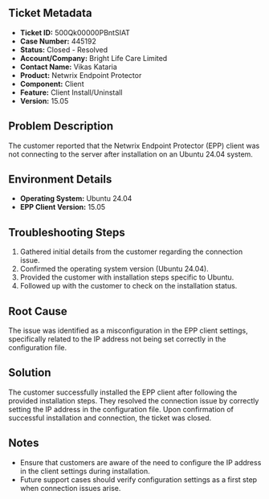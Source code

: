 ## Ticket Metadata
- **Ticket ID:** 500Qk00000PBntSIAT
- **Case Number:** 445192
- **Status:** Closed - Resolved
- **Account/Company:** Bright Life Care Limited
- **Contact Name:** Vikas Kataria
- **Product:** Netwrix Endpoint Protector
- **Component:** Client
- **Feature:** Client Install/Uninstall
- **Version:** 15.05

## Problem Description
The customer reported that the Netwrix Endpoint Protector (EPP) client was not connecting to the server after installation on an Ubuntu 24.04 system.

## Environment Details
- **Operating System:** Ubuntu 24.04
- **EPP Client Version:** 15.05

## Troubleshooting Steps
1. Gathered initial details from the customer regarding the connection issue.
2. Confirmed the operating system version (Ubuntu 24.04).
3. Provided the customer with installation steps specific to Ubuntu.
4. Followed up with the customer to check on the installation status.

## Root Cause
The issue was identified as a misconfiguration in the EPP client settings, specifically related to the IP address not being set correctly in the configuration file.

## Solution
The customer successfully installed the EPP client after following the provided installation steps. They resolved the connection issue by correctly setting the IP address in the configuration file. Upon confirmation of successful installation and connection, the ticket was closed.

## Notes
- Ensure that customers are aware of the need to configure the IP address in the client settings during installation.
- Future support cases should verify configuration settings as a first step when connection issues arise.